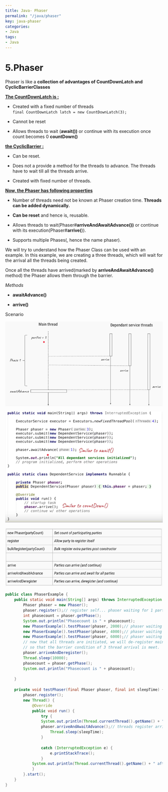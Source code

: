 ```yaml
---
title: Java- Phaser
permalink: "/java/phaser"
key: java-phaser
categories:
- Java
tags:
- Java
---
```


5.Phaser
=========

Phaser is like a **collection of advantages of CountDownLatch and
CyclicBarrierClasses**

**<u>The CountDownLatch is :</u>**

-   Created with a fixed number of threads  
    `final CountDownLatch latch = new CountDownLatch(3);`

-   Cannot be reset

-   Allows threads to wait (**await())** or continue with its execution once
    count becomes 0 **countDown()**

**<u>the CyclicBarrier :</u>**

-   Can be reset.

-   Does not a provide a method for the threads to advance. The threads have to
    wait till all the threads arrive.

-   Created with fixed number of threads.


**<u>Now, the Phaser has following properties</u>** 
-   Number of threads need not be known at Phaser creation time. **Threads can
    be added dynamically.**

-   **Can be reset** and hence is, reusable.

-   Allows threads to wait(Phaser\#**arriveAndAwaitAdvance())** or continue with
    its execution(Phaser\#**arrive(**)).

-   Supports multiple Phases(, hence the name phaser).

We will try to understand how the Phaser Class can be used with an example. In
this example, we are creating a three threads, which will wait for the arrival
all the threads being created.

Once all the threads have arrived(marked by **arriveAndAwaitAdvance()** method)
the Phaser allows them through the barrier.

*Methods*

-   **awaitAdvance()**

-   **arrive()**

Scenario

![](media/a2049f6ac7c591f4a303761735d2ec0c.png)

![](media/8898881886642a3ae066c1d841d0708c.png)

![](media/5f54d4e824198fe7476591b75a25f067.png)

```java
public class PhaserExample {
	public static void main(String[] args) throws InterruptedException {
		Phaser phaser = new Phaser();
		phaser.register();// register self... phaser waiting for 1 party (thread)
		int phasecount = phaser.getPhase();
		System.out.println("Phasecount is " + phasecount);
		new PhaserExample().testPhaser(phaser, 2000);// phaser waiting for 2 parties
		new PhaserExample().testPhaser(phaser, 4000);// phaser waiting for 3 parties
		new PhaserExample().testPhaser(phaser, 6000);// phaser waiting for 4 parties
		// now that all threads are initiated, we will de-register main thread
		// so that the barrier condition of 3 thread arrival is meet.
		phaser.arriveAndDeregister();
		Thread.sleep(10000);
		phasecount = phaser.getPhase();
		System.out.println("Phasecount is " + phasecount);

	}

	private void testPhaser(final Phaser phaser, final int sleepTime) {
		phaser.register();
		new Thread() {
			@Override
			public void run() {
				try {
				System.out.println(Thread.currentThread().getName() + " arrived");
				phaser.arriveAndAwaitAdvance();// threads register arrival to the phaser.
					Thread.sleep(sleepTime);
				}

				catch (InterruptedException e) {
					e.printStackTrace();
				}
			System.out.println(Thread.currentThread().getName() + " after passing barrier");
			}
		}.start();
	}
}
```
